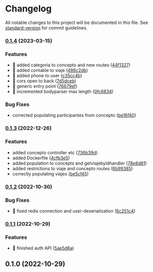 # Changelog

All notable changes to this project will be documented in this file. See [standard-version](https://github.com/conventional-changelog/standard-version) for commit guidelines.

### [0.1.4](https://github.com/Kratso/newappnic-back/compare/v0.1.3...v0.1.4) (2023-03-15)


### Features

* 🎸 added categoria to concepto and new routes ([44f1327](https://github.com/Kratso/newappnic-back/commit/44f13277a82d8d2423fd5feda9f84fdc44dbcde0))
* 🎸 added contable to viaje ([486c2db](https://github.com/Kratso/newappnic-back/commit/486c2db8a6a01c9e795addf475f2100526697daa))
* 🎸 added phone to user ([c35cc4b](https://github.com/Kratso/newappnic-back/commit/c35cc4bf93916c79d773bcea7c181099197c31cd))
* 🎸 cors open to back ([7d5dceb](https://github.com/Kratso/newappnic-back/commit/7d5dcebdd5bbc521bc98bf883347a388fd7c9774))
* 🎸 generic entry point ([76679ef](https://github.com/Kratso/newappnic-back/commit/76679ef49e018bee034d1a84d4c8fc4af4a89d77))
* 🎸 incremented bodyparser max length ([0fc6834](https://github.com/Kratso/newappnic-back/commit/0fc683432677bec3fa6c3077cab82635be274d67))


### Bug Fixes

* corrected populating participantes from concepto ([be16f40](https://github.com/Kratso/newappnic-back/commit/be16f40c57bc5acf237daae9b1a545ba1d08fb8f))

### [0.1.3](https://github.com/Kratso/newappnic-back/compare/v0.1.2...v0.1.3) (2022-12-26)


### Features

* added concepto controller etc ([736b39d](https://github.com/Kratso/newappnic-back/commit/736b39d481abd2852e6a59598d5cae126e014cdc))
* added Dockerfile ([4cfb3e5](https://github.com/Kratso/newappnic-back/commit/4cfb3e5e834c14c4385bad09735c3de680f547ba))
* added population to concepts and getviajebyidhandler ([78e8d81](https://github.com/Kratso/newappnic-back/commit/78e8d811c49508b43efefb2ede09f21717c0e3af))
* added restrictions to viaje and concepto routes ([6b99385](https://github.com/Kratso/newappnic-back/commit/6b99385e1e3e0afd8b01cfdcce4f359801b5351f))
* correctly populating viajes ([be5cf45](https://github.com/Kratso/newappnic-back/commit/be5cf4543b6d1c2a7aceb67ea79221dcef55255e))

### [0.1.2](https://github.com/Kratso/newappnic-back/compare/v0.1.1...v0.1.2) (2022-10-30)


### Bug Fixes

* 🐛 fixed redis connection and user-deserialization ([6c251c4](https://github.com/Kratso/newappnic-back/commit/6c251c450d8aadd2149dc627174e1c5d3650d289))

### [0.1.1](https://github.com/Kratso/newappnic-back/compare/v0.1.0...v0.1.1) (2022-10-29)


### Features

* 🎸 finished auth API ([5ae5d6a](https://github.com/Kratso/newappnic-back/commit/5ae5d6afb38301d907bdca8f9cf48d3c7667ba96))

## 0.1.0 (2022-10-29)
